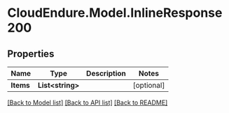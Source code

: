 # CloudEndure.Model.InlineResponse200
## Properties

Name | Type | Description | Notes
------------ | ------------- | ------------- | -------------
**Items** | **List&lt;string&gt;** |  | [optional] 

[[Back to Model list]](../README.md#documentation-for-models) [[Back to API list]](../README.md#documentation-for-api-endpoints) [[Back to README]](../README.md)

